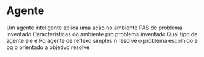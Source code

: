 # Agente
Um agente inteligente aplica uma ação no ambiente
PAS de problema inventado
Características do ambiente pro problema inventado
Qual tipo de agente ele é 
Pq agente de reflexo simples ñ resolve o problema escolhido e pq o orientado a objetivo resolve

